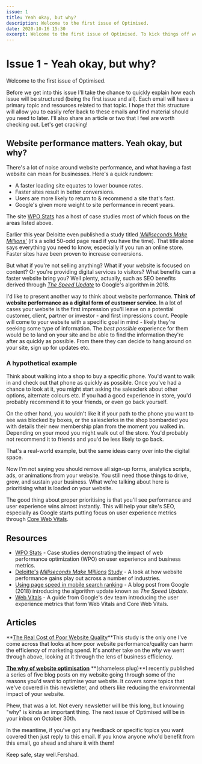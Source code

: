 ```yaml
---
issue: 1
title: Yeah okay, but why?
description: Welcome to the first issue of Optimised.
date: 2020-10-16 15:30
excerpt: Welcome to the first issue of Optimised. To kick things off we'll be taking a quick look at why website performance matters from both a company and customer perspective.
---
```

# **Issue 1 - Yeah okay, but why?**

Welcome to the first issue of Optimised.

Before we get into this issue I'll take the chance to quickly explain how each issue will be structured (being the first issue and all). Each email will have a primary topic and resources related to that topic. I hope that this structure will allow you to easily refer back to these emails and find material should you need to later. I'll also share an article or two that I feel are worth checking out. Let's get cracking!

## **Website performance matters. Yeah okay, but why?**

There's a lot of noise around website performance, and what having a fast website can mean for businesses. Here's a quick rundown:

- A faster loading site equates to lower bounce rates.
- Faster sites result in better conversions.
- Users are more likely to return to & recommend a site that's fast.
- Google's given more weight to site performance in recent years.

The site [WPO Stats](https://wpostats.com/) has a host of case studies most of which focus on the areas listed above.

Earlier this year Deloitte even published a study titled *['Milliseconds Make Millions'](https://www2.deloitte.com/ie/en/pages/consulting/articles/milliseconds-make-millions.html)* (it's a solid 50-odd page read if you have the time). That title alone says everything you need to know, especially if you run an online store. Faster sites have been proven to increase conversions.

But what if you're not selling anything? What if your website is focused on content? Or you're providing digital services to visitors? What benefits can a faster website bring you? Well plenty, actually, such as SEO benefits derived through *[The Speed Update](https://webmasters.googleblog.com/2018/01/using-page-speed-in-mobile-search.html)* to Google's algorithm in 2018.

I'd like to present another way to think about website performance. **Think of website performance as a digital form of customer service**. In a lot of cases your website is the first impression you'll leave on a potential customer, client, partner or investor - and first impressions count. People will come to your website with a specific goal in mind - likely they're seeking some type of information. The *best possible* experience for them would be to land on your site and be able to find the information they're after as quickly as possible. From there they can decide to hang around on your site, sign up for updates etc.

### **A hypothetical example**

Think about walking into a shop to buy a specific phone. You'd want to walk in and check out that phone as quickly as possible. Once you've had a chance to look at it, you might start asking the salesclerk about other options, alternate colours etc. If you had a good experience in store, you'd probably recommend it to your friends, or even go back yourself.

On the other hand, you wouldn't like it if your path to the phone you want to see was blocked by boxes, or the salesclerks in the shop bombarded you with details their new membership plan from the moment you walked in. Depending on your mood you might walk out of the store. You'd probably not recommend it to friends and you'd be less likely to go back.

That's a real-world example, but the same ideas carry over into the digital space.

Now I'm not saying you should remove all sign-up forms, analytics scripts, ads, or animations from your website. You still need those things to drive, grow, and sustain your business. What we're talking about here is prioritising what is loaded on your website.

The good thing about proper prioritising is that you'll see performance and user experience wins almost instantly. This will help your site's SEO, especially as Google starts putting focus on user experience metrics through [Core Web Vitals](https://web.dev/vitals/#core-web-vitals).

## **Resources**

- [WPO Stats](https://wpostats.com/) - Case studies demonstrating the impact of web performance optimization (WPO) on user experience and business metrics.
- [Deloitte's](https://www2.deloitte.com/ie/en/pages/consulting/articles/milliseconds-make-millions.html) *[Milliseconds Make Millions](https://www2.deloitte.com/ie/en/pages/consulting/articles/milliseconds-make-millions.html)* [Study](https://www2.deloitte.com/ie/en/pages/consulting/articles/milliseconds-make-millions.html) - A look at how website performance gains play out across a number of industries.
- [Using page speed in mobile search ranking](https://webmasters.googleblog.com/2018/01/using-page-speed-in-mobile-search.html) - A blog post from Google (2018) introducing the algorithm update known as *The Speed Update*.
- [Web Vitals](https://web.dev/vitals/) - A guide from Google's dev team introducing the user experience metrics that form Web Vitals and Core Web Vitals.

## **Articles**

**[The Real Cost of Poor Website Quality](https://www.bcg.com/publications/2020/real-cost-poor-website-quality)**This study is the only one I've come across that looks at how poor website performance/quality can harm the efficiency of marketing spend. It's another take on the *why* we went through above, looking at it through the lens of business efficiency.

**[The why of website optimisation](https://www.fershad.com/blog/posts/website-optimisation-increase-conversions-engagement/)** **(shameless plug)**I recently published a series of five blog posts on my website going through some of the reasons you'd want to optimise your website. It covers some topics that we've covered in this newsletter, and others like reducing the environmental impact of your website.

Phew, that was a lot. Not every newsletter will be this long, but knowing "why" is kinda an important thing. The next issue of Optimised will be in your inbox on October 30th.

In the meantime, if you've got any feedback or specific topics you want covered then just reply to this email. If you know anyone who'd benefit from this email, go ahead and share it with them!

Keep safe, stay well.Fershad.
